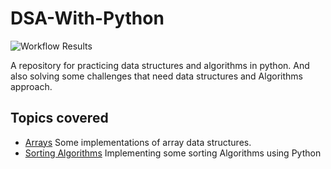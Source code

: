 # DSA-With-Python

![Workflow Results](https://github.com/hirwa-nshuti/DSA-With-Python/actions/workflows/main.yml/badge.svg)

A repository for practicing data structures and algorithms in python. And also solving
some challenges that need data structures and Algorithms approach.

## Topics covered

* [Arrays](ArraysAndPractice)
Some implementations of array data structures.
* [Sorting Algorithms](Sorting)
Implementing some sorting Algorithms using Python
